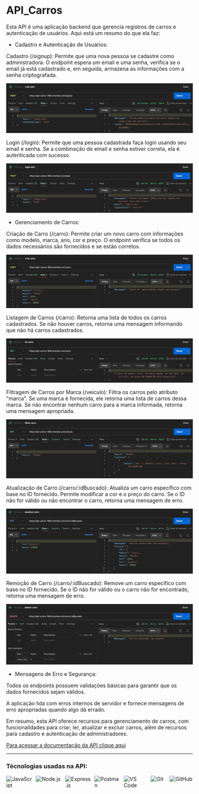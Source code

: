# API_Carros
 
Esta API é uma aplicação backend que gerencia registros de carros e autenticação de usuários. Aqui está um resumo do que ela faz:

- Cadastro e Autenticação de Usuários:

Cadastro (/signup): Permite que uma nova pessoa se cadastre como administradora. O endpoint espera um email e uma senha, verifica se o email já está cadastrado e, em seguida, armazena as informações com a senha criptografada.

<img src="./Imagens/image.png" alt="cadastro">

Login (/login): Permite que uma pessoa cadastrada faça login usando seu email e senha. Se a combinação de email e senha estiver correta, ela é autenticada com sucesso.

<img src="./Imagens/image-1.png" alt="login">

- Gerenciamento de Carros:

Criação de Carro (/carro): Permite criar um novo carro com informações como modelo, marca, ano, cor e preço. O endpoint verifica se todos os dados necessários são fornecidos e se estão corretos.

<img src="./Imagens/image-2.png" alt="criar carro">

Listagem de Carros (/carro): Retorna uma lista de todos os carros cadastrados. Se não houver carros, retorna uma mensagem informando que não há carros cadastrados.

<img src="./Imagens/image-3.png" alt="ler carro">


Filtragem de Carros por Marca (/veiculo): Filtra os carros pelo atributo "marca". Se uma marca é fornecida, ele retorna uma lista de carros dessa marca. Se não encontrar nenhum carro para a marca informada, retorna uma mensagem apropriada.

<img src="./Imagens/image-4.png" alt="filtrar-carro">

Atualização de Carro (/carro/:idBuscado): Atualiza um carro específico com base no ID fornecido. Permite modificar a cor e o preço do carro. Se o ID não for válido ou não encontrar o carro, retorna uma mensagem de erro.

<img src="./Imagens/image-5.png" alt="atualizar carro">

Remoção de Carro (/carro/:idBuscado): Remove um carro específico com base no ID fornecido. Se o ID não for válido ou o carro não for encontrado, retorna uma mensagem de erro.

<img src="./Imagens/image-6.png" alt="deletar carro">

- Mensagens de Erro e Segurança:

Todos os endpoints possuem validações básicas para garantir que os dados fornecidos sejam válidos.

A aplicação lida com erros internos de servidor e fornece mensagens de erro apropriadas quando algo dá errado.

Em resumo, esta API oferece recursos para gerenciamento de carros, com funcionalidades para criar, ler, atualizar e excluir carros, além de recursos para cadastro e autenticação de administradores.

<a href="https://documenter.getpostman.com/view/34269147/2sA3BuW8vo">
Para acessar a documentação da API clique aqui
</a>

<hr>

### Técnologias usadas na API:

<div style="display: flex; gap: 10px;">
  <img src="https://img.shields.io/badge/JavaScript-F7DF1E.svg?style=for-the-badge&logo=JavaScript&logoColor=black" style="width: 110px; height: 32px;" alt="JavaScript" title="JavaScript">
  
  <img src="https://img.shields.io/badge/Node.js-5FA04E.svg?style=for-the-badge&logo=nodedotjs&logoColor=white" style="width: 110px; height: 32px;" alt="Node.js" title="NodeJS">
  
  <img src="https://img.shields.io/badge/Express-000000.svg?style=for-the-badge&logo=Express&logoColor=white" style="width: 110px; height: 32px;" alt="Express.js" title="Express">

  <img src="https://img.shields.io/badge/Postman-FF6C37.svg?style=for-the-badge&logo=Postman&logoColor=white" style="width: 110px; height: 32px;" alt="Postman" title="Postman">
  
  <img src="https://img.shields.io/badge/VSCode-0078D4?style=for-the-badge&logo=visual%20studio%20code&logoColor=white" style="width: 100px; height: 32px;" alt="VS Code" title="VS Code">
  
  <img src="https://img.shields.io/badge/Git-F05032.svg?style=for-the-badge&logo=Git&logoColor=white" style="width: 65px; height: 32px;" alt="Git" title="Git">

  <img src="https://img.shields.io/badge/GitHub-181717.svg?style=for-the-badge&logo=GitHub&logoColor=white" style="width: 100px; height: 32px;" alt="GitHub" title="GitHub">
</div>



